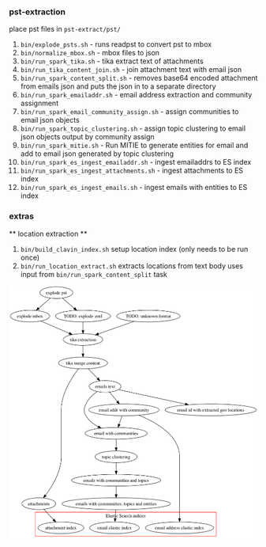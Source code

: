 ### pst-extraction

place pst files in `pst-extract/pst/`

1. `bin/explode_psts.sh`  - runs readpst to convert pst to mbox
1. `bin/normalize_mbox.sh` - mbox files to json
1. `bin/run_spark_tika.sh` - tika extract text of attachments
1. `bin/run_tika_content_join.sh` - join attachment text with email json
1. `bin/run_spark_content_split.sh` - removes base64 encoded attachment from emails json and puts the json in to a separate directory 
1. `bin/run_spark_emailaddr.sh` - email address extraction and community assignment
1. `bin/run_spark_email_community_assign.sh` - assign communities to email json objects 
1. `bin/run_spark_topic_clustering.sh` - assign topic clustering to email json objects output by community assign 
1. `bin/run_spark_mitie.sh` - Run MITIE to generate entities for email and add to email json generated by topic clustering
1. `bin/run_spark_es_ingest_emailaddr.sh` - ingest emailaddrs to ES index 
1. `bin/run_spark_es_ingest_attachments.sh` - ingest attachments to ES index 
1. `bin/run_spark_es_ingest_emails.sh` - ingest emails with entities to ES index 


### extras 

** location extraction **

1. `bin/build_clavin_index.sh` setup location index (only needs to be
run once)
2. `bin/run_location_extract.sh` extracts locations from text body
uses input from `bin/run_spark_content_split` task



![Workflow](etc/workflow.png?raw=true "extraction workflow")
